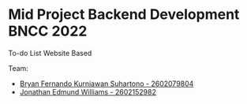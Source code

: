 # Mid Project Backend Development BNCC 2022
To-do List Website Based

Team:
- [Bryan Fernando Kurniawan Suhartono - 2602079804](https://github.com/bryanfks-dev)
- [Jonathan Edmund Williams - 2602152982](https://github.com/jonathanEdmundW)

